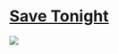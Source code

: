 # [Save Tonight](https://www.youtube.com/watch?v=zHxnm1-gVS4 "Allez, régale-toi ! <3")

![](https://media.giphy.com/media/JZ7mIQJmk5eKc/giphy.gif)